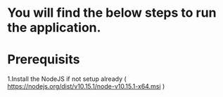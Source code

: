 # You will find the below steps to run the application.

# Prerequisits

1.Install the NodeJS if not setup already ( https://nodejs.org/dist/v10.15.1/node-v10.15.1-x64.msi )
